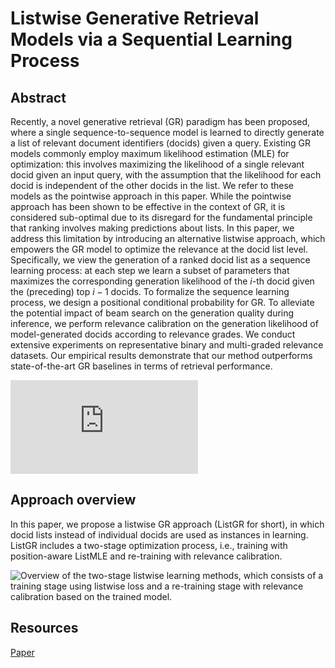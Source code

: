 # Listwise Generative Retrieval Models via a Sequential Learning Process

## Abstract
Recently, a novel generative retrieval (GR) paradigm has been proposed, where a single sequence-to-sequence model is learned to directly generate a list of relevant document identifiers (docids) given a query. Existing GR models commonly employ maximum likelihood estimation (MLE) for optimization: this involves maximizing the likelihood of a single relevant docid given an input query,  with the assumption that the likelihood for each docid is independent of the other docids in the list. We refer to these models as the pointwise approach in this paper. While the pointwise approach has been shown to be effective in the context of GR, it is considered sub-optimal due to its disregard for the fundamental principle that ranking involves making predictions about lists. In this paper, we address this limitation by introducing an alternative listwise approach, which empowers the GR model to optimize the relevance at the docid list level. Specifically, we view the generation of a ranked docid list as a sequence learning process: at each step we learn a subset of parameters that maximizes the corresponding generation likelihood of the $i$-th docid given the (preceding) top $i-1$ docids. To formalize the sequence learning process, we design a positional conditional probability for GR. To alleviate the potential impact of beam search on the generation quality during inference, we perform relevance calibration on the generation likelihood of model-generated docids according to relevance grades. We conduct extensive experiments on representative binary and multi-graded relevance datasets. Our empirical results demonstrate that our method outperforms state-of-the-art GR baselines in terms of retrieval performance.


![Optimization objectives. Assume that the following are given: a query $q$ and two ground-truth docids, $docid_1$ and $docid_2$, where $docid_1$ is more relevant than $docid_2$ to $q$. Top: Most existing GR work relies on maximum likelihood estimation, by maximizing the likelihood of the target docid for each query-docid pair. All relevant docids $docid_1$ and $docid_2$ are treated equally, sharing similar likelihood values. Bottom: A listwise objective (yellow rectangle) is designed for GR, directly modeling the ranked docid lists and incorporating positional information between $docid_1$ and $docid_2$ ($docid_1$ with darker green has a larger positional weight), resulting in a positional weighted likelihood.](https://github.com/lightningtyb/ListGR/blob/main/resources/contrast.pdf)

## Approach overview

In this paper, we propose a listwise GR approach (ListGR for short), in which docid lists instead of individual docids are used as instances in learning. ListGR includes a two-stage optimization process, i.e., training with position-aware ListMLE and re-training with relevance calibration. 

![Overview of the two-stage listwise learning methods, which consists of a training stage using listwise loss and a re-training stage with relevance calibration based on the trained model.](/workspaces/ListGR/resources/contrast.png)

## Resources

[Paper](resources/ListGR-with-DOI.pdf)
